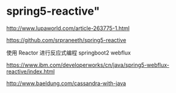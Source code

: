 # spring5-reactive"


http://www.lupaworld.com/article-263775-1.html

https://github.com/srpraneeth/spring5-reactive

使用 Reactor 进行反应式编程
springboot2
webflux

https://www.ibm.com/developerworks/cn/java/spring5-webflux-reactive/index.html

http://www.baeldung.com/cassandra-with-java 
